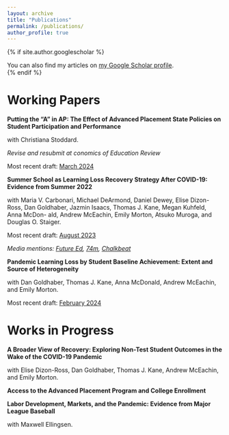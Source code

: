```yaml
---
layout: archive
title: "Publications"
permalink: /publications/
author_profile: true
---
```


{% if site.author.googlescholar %}
  <div class="wordwrap">You can also find my articles on <a href="{{site.author.googlescholar}}">my Google Scholar profile</a>.</div>
{% endif %}


# Working Papers

**Putting the “A” in AP: The Effect of Advanced Placement State Policies on Student Participation and Performance** 

with Christiana Stoddard. 

*Revise and resubmit at conomics of Education Review*

Most recent draft: [March 2024](/files/CallenStoddard2024.pdf)

**Summer School as Learning Loss Recovery Strategy After COVID-19: Evidence from Summer 2022**

with Maria V. Carbonari, Michael DeArmond, Daniel Dewey, Elise Dizon-Ross,
Dan Goldhaber, Jazmin Isaacs, Thomas J. Kane, Megan Kuhfeld, Anna McDon-
ald, Andrew McEachin, Emily Morton, Atsuko Muroga, and Douglas O. Staiger.

Most recent draft: [August 2023](https://caldercenter.org/sites/default/files/CALDER%20WP%20291-0823.pdf)

*Media mentions: [Future Ed](https://www.future-ed.org/research-news-summer-learnings-impact-on-academic-recovery/), [74m](https://www.the74million.org/article/four-reasons-to-be-hopeful-from-latest-summer-school-study/), [Chalkbeat](https://www.chalkbeat.org/2023/8/15/23833338/pandemic-covid-summer-school-learning-loss-recovery-research/#:~:text=Summer%20school%20might%20be%20more,learning%20opportunities%20over%20multiple%20summers.)*

**Pandemic Learning Loss by Student Baseline Achievement: Extent and Source of Heterogeneity**

with Dan Goldhaber, Thomas J. Kane, Anna McDonald, Andrew McEachin, and Emily Morton.

Most recent draft: [February 2024](https://caldercenter.org/publications/pandemic-learning-loss-student-baseline-achievement-extent-and-sources-heterogeneity)


# Works in Progress

**A Broader View of Recovery: Exploring Non-Test Student Outcomes in the Wake of the COVID-19 Pandemic**

with Elise Dizon-Ross, Dan Goldhaber, Thomas J. Kane, Andrew McEachin, and Emily Morton. 

**Access to the Advanced Placement Program and College Enrollment**

**Labor Development, Markets, and the Pandemic: Evidence from Major League Baseball**

with Maxwell Ellingsen.

